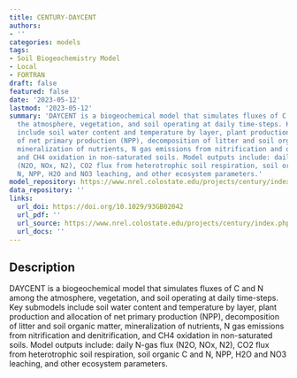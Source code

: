 ```yaml
---
title: CENTURY-DAYCENT
authors:
- ''
categories: models
tags:
- Soil Biogeochemistry Model
- Local
- FORTRAN
draft: false
featured: false
date: '2023-05-12'
lastmod: '2023-05-12'
summary: 'DAYCENT is a biogeochemical model that simulates fluxes of C and N among
  the atmosphere, vegetation, and soil operating at daily time-steps. Key submodels
  include soil water content and temperature by layer, plant production and allocation
  of net primary production (NPP), decomposition of litter and soil organic matter,
  mineralization of nutrients, N gas emissions from nitrification and denitrification,
  and CH4 oxidation in non-saturated soils. Model outputs include: daily N-gas flux
  (N2O, NOx, N2), CO2 flux from heterotrophic soil respiration, soil organic C and
  N, NPP, H2O and NO3 leaching, and other ecosystem parameters.'
model_repository: https://www.nrel.colostate.edu/projects/century/index.php
data_repository: ''
links:
  url_doi: https://doi.org/10.1029/93GB02042
  url_pdf: ''
  url_source: https://www.nrel.colostate.edu/projects/century/index.php
  url_docs: ''
---
```


## Description

DAYCENT is a biogeochemical model that simulates fluxes of C and N among the atmosphere, vegetation, and soil operating at daily time-steps. Key submodels include soil water content and temperature by layer, plant production and allocation of net primary production (NPP), decomposition of litter and soil organic matter, mineralization of nutrients, N gas emissions from nitrification and denitrification, and CH4 oxidation in non-saturated soils. Model outputs include: daily N-gas flux (N2O, NOx, N2), CO2 flux from heterotrophic soil respiration, soil organic C and N, NPP, H2O and NO3 leaching, and other ecosystem parameters.

